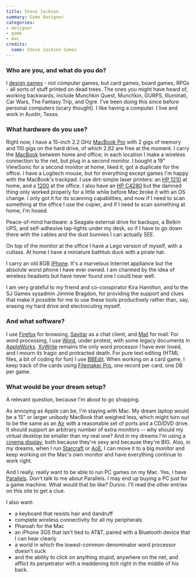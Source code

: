 ```yaml
---
title: Steve Jackson
summary: Game designer
categories:
- designer
- game
- mac
credits:
  name: Steve Jackson Games
---
```


### Who are you, and what do you do?

I [design games](http://sjgames.com/ "The official Steve Jackson Games website.") - not computer games, but card games, board games, RPGs - all sorts of stuff printed on dead trees. The ones you might have heard of, working backwards, include Munchkin Quest, Munchkin, GURPS, Illuminati, Car Wars, The Fantasy Trip, and Ogre. I've been doing this since before personal computers (scary thought). I like having a computer. I live and work in Austin, Texas.

### What hardware do you use?

Right now, I have a 15-inch 2.2 GHz [MacBook Pro][macbook-pro] with 2 gigs of memory and 110 gigs on the hard drive, of which 2.82 are free at the moment. I carry the [MacBook][] between home and office; in each location I make a wireless connection to the net, but plug in a second monitor. I bought a 19" ViewSonic for a second monitor at home, liked it, got a duplicate for the office. I have a Logitech mouse, but for everything except games I'm happy with the MacBook's trackpad. I use dirt-simple laser printers: an [HP 1210][color-laserjet-cp1210] at home, and a [1200][laserjet-1200] at the office. I also have an [HP C4280][photosmart-c4280] but the damned thing only worked properly for a little while before Mac broke it with an OS change. I only got it for its scanning capabilities, and now if I need to scan something at the office I use the copier, and if I need to scan something at home, I'm hosed.

Peace-of-mind hardware: a Seagate external drive for backups, a Belkin UPS, and self-adhesive tap-lights under my desk, so if I have to go down there with the cables and the dust bunnies I can actually SEE.

On top of the monitor at the office I have a Lego version of myself, with a cutlass. At home I have a miniature bathtub duck with a pirate hat.

I carry an old 8GB [iPhone][]. It's a marvelous Internet appliance but the absolute worst phone I have ever owned. I am charmed by the idea of wireless headsets but have never found one I could hear well.

I am very grateful to my friend and co-conspirator Kira Hamilton, and to the SJ Games sysadmin Jimmie Bragdon, for providing the support and clues that make it possible for me to use these tools productively rather than, say, erasing my hard drive and electrocuting myself.

### And what software?

I use [Firefox][] for browsing, [Savitar][] as a chat client, and [Mail][] for mail. For word processing, I use [Word][], under protest, with some legacy documents in [AppleWorks][]. [XyWrite][] remains the only word processor I have ever loved, and I mourn its tragic and protracted death. For pure text editing (HTML files, a bit of coding for fun) I use [BBEdit][]. When working on a card game, I keep track of the cards using [Filemaker Pro][filemaker-pro], one record per card, one DB per game.

### What would be your dream setup?

A relevant question, because I'm about to go shopping.

As annoying as Apple can be, I'm staying with Mac. My dream laptop would be a 15" or larger unibody MacBook that weighed less, which might turn out to be the same as an [Air][macbook-air] with a reasonable set of ports and a CD/DVD drive. It should support an arbitrary number of extra monitors -- why should my virtual desktop be smaller than my real one? And in my dreams I'm using a [cinema display][cinema-display], both because they're sexy and because they're BIG. Also, in my dreams, when I run [Starcraft][] or [AoE][age-of-empires], I can move it to a big monitor and keep working on the Mac's own monitor and have everything continue to work right.

And I really, really want to be able to run PC games on my Mac. Yes, I have [Parallels][parallels-desktop]. Don't talk to me about Parallels. I may end up buying a PC just for a game machine. What would that be like? Dunno. I'll read the other entries on this site to get a clue.

I also want:

* a keyboard that resists hair and dandruff
* complete wireless connectivity for all my peripherals
* Pharoah for the Mac
* an iPhone 3GS that isn't tied to AT&T, paired with a Bluetooth device that I can hear clearly
* a world in which the lowest-common-denominator word processor doesn't suck
* and the ability to click on anything stupid, anywhere on the net, and afflict its perpetrator with a maddening itch right in the middle of his back.

[cinema-display]: https://en.wikipedia.org/wiki/Apple_Cinema_Display "An LCD display."
[color-laserjet-cp1210]: https://www.amazon.com/HP-Color-Laserjet-CP1215-Printer/dp/B00165TATA "A colour laser printer."
[iphone]: https://en.wikipedia.org/wiki/IPhone_(1st_generation) "A smartphone."
[laserjet-1200]: http://h10010.www1.hp.com/wwpc/us/en/sm/WF10a/18972-18972-3328059-14638-3328066-29789.html "A black and white laser printer."
[macbook-air]: https://www.apple.com/macbook-air/ "A very thin laptop."
[macbook-pro]: https://www.apple.com/macbook-pro/ "A laptop."
[macbook]: https://en.wikipedia.org/wiki/MacBook "A laptop."
[photosmart-c4280]: http://h10010.www1.hp.com/wwpc/ca/en/sm/WF10a/12144670-12145036-12145202-12145202-12430864-80134444.html "An all-in-one printer/scanner/copier."
[age-of-empires]: https://en.wikipedia.org/wiki/Age_of_Empires "An RTS game spanning 10,000 years of history."
[appleworks]: https://en.wikipedia.org/wiki/AppleWorks "An old office suite for the Mac."
[bbedit]: http://www.barebones.com/products/bbedit/ "A text editor for the Mac."
[filemaker-pro]: https://www.filemaker.com/products/filemaker-pro/ "A database application."
[firefox]: https://www.mozilla.org/en-US/firefox/new/ "A cross-platform open-source web browser."
[mail]: https://en.wikipedia.org/wiki/Mail_(application) "The default Mac OS X mail client."
[parallels-desktop]: https://www.parallels.com/products/desktop/ "A PC emulator for the Mac."
[savitar]: https://www.heynow.com/savitar/ "A MUD/MUSH/MOO client for the Mac."
[starcraft]: http://us.blizzard.com/en-us/games/sc/ "An immensely popular sci-fi RTS game."
[word]: https://products.office.com/en-us/word "A document editor."
[xywrite]: https://en.wikipedia.org/wiki/XyWrite "An old word processor for DOS and Windows."
